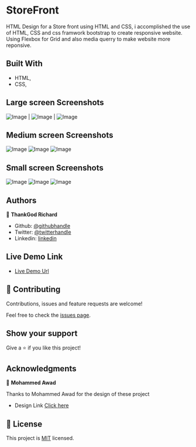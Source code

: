 # StoreFront
HTML Design for a Store front using HTML and CSS, i accomplished the use of HTML, CSS and css framwork bootstrap to create responsive website. Using Flexbox for Grid and also media querry to make website more reponsive. 

## Built With

- HTML,
- CSS,

## Large screen Screenshots
![Image](images/image1.png) | ![Image](images/image2.png) | ![Image](images/image3.png)

## Medium screen Screenshots
![Image](images/image4.png)
![Image](images/image5.png)
![Image](images/image6.png)

## Small screen Screenshots
![Image](images/image7.png)
![Image](images/image8.png)
![Image](images/image9.png)


## Authors

👤 **ThankGod Richard**

- Github: [@githubhandle](https://github.com/thankgodr)
- Twitter: [@twitterhandle](https://twitter.com/thankgodrichard)
- Linkedin: [linkedin](https://linkedin.com/in/thankgodr)

## Live Demo Link

- [Live Demo Url](https://raw.githack.com/thankgodr/StoreFront/feature-dev/index.html)

## 🤝 Contributing

Contributions, issues and feature requests are welcome!

Feel free to check the [issues page](issues/).

## Show your support

Give a ⭐️ if you like this project!

## Acknowledgments

👤 **Mohammed Awad**

Thanks to Mohammed Awad for the design of these project
- Design Link [Click here](https://www.behance.net/gallery/24796463/ZATTIX)

## 📝 License

This project is [MIT](lic.url) licensed.
